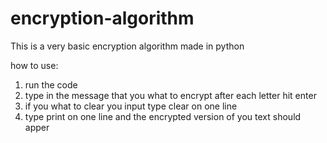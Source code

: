 # encryption-algorithm
This is a very basic encryption algorithm made in python

how to use:
1. run the code
2. type in the message that you what to encrypt after each letter hit enter
3. if you what to clear you input type clear on one line
4. type print on one line and the encrypted version of you text should apper


